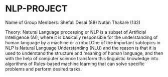 # NLP-PROJECT
Name of Group Members: 
Shefali Desai (88)
Nutan Thakare (132)

Theory:
Natural Language processing or NLP is a subset of Artificial Intelligence (AI), where it is basically responsible for the understanding of human language by a machine or a robot.One of the important subtopics in NLP is Natural Language Understanding (NLU) and the reason is that it is used to understand the structure and meaning of human language, and then with the help of computer science transform this linguistic knowledge into algorithms of Rules-based machine learning that can solve specific problems and perform desired tasks.

